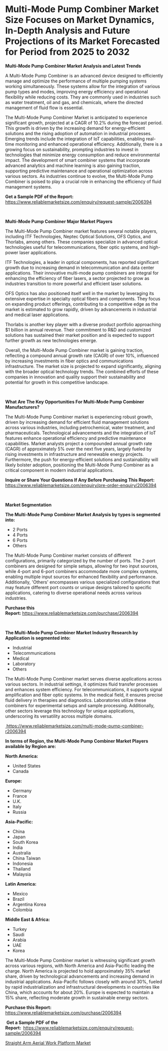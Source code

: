 <p><h1>Multi-Mode Pump Combiner Market Size Focuses on Market Dynamics, In-Depth Analysis and Future Projections of its Market Forecasted for Period from 2025 to 2032</h1></p><p><strong>Multi-Mode Pump Combiner Market Analysis and Latest Trends</strong></p>
<p><p>A Multi-Mode Pump Combiner is an advanced device designed to efficiently manage and optimize the performance of multiple pumping systems working simultaneously. These systems allow for the integration of various pump types and modes, improving energy efficiency and operational flexibility while reducing costs. They are commonly used in industries such as water treatment, oil and gas, and chemicals, where the directed management of fluid flow is essential.</p><p>The Multi-Mode Pump Combiner Market is anticipated to experience significant growth, projected at a CAGR of 10.2% during the forecast period. This growth is driven by the increasing demand for energy-efficient solutions and the rising adoption of automation in industrial processes. Emerging trends include the integration of IoT capabilities, enabling real-time monitoring and enhanced operational efficiency. Additionally, there is a growing focus on sustainability, prompting industries to invest in technologies that minimize energy consumption and reduce environmental impact. The development of smart combiner systems that incorporate advanced analytics and machine learning is also gaining traction, supporting predictive maintenance and operational optimization across various sectors. As industries continue to evolve, the Multi-Mode Pump Combiner is poised to play a crucial role in enhancing the efficiency of fluid management systems.</p></p>
<p><strong>Get a Sample PDF of the Report:&nbsp;</strong> <a href="https://www.reliablemarketsize.com/enquiry/request-sample/2006394?utm_campaign=2337&utm_medium=2&utm_source=Github&utm_content=ia&utm_term=02032025&utm_id=multi-mode-pump-combiner">https://www.reliablemarketsize.com/enquiry/request-sample/2006394</a></p>
<p>&nbsp;</p>
<p><strong>Multi-Mode Pump Combiner Major Market Players</strong></p>
<p><p>The Multi-Mode Pump Combiner market features several notable players, including ITF Technologies, Neptec Optical Solutions, OFS Optics, and Thorlabs, among others. These companies specialize in advanced optical technologies useful for telecommunications, fiber optic systems, and high-power laser applications. </p><p>ITF Technologies, a leader in optical components, has reported significant growth due to increasing demand in telecommunication and data center applications. Their innovative multi-mode pump combiners are integral for enhancing the efficiency of fiber lasers, a sector projected to grow as industries transition to more powerful and efficient laser solutions.</p><p>OFS Optics has also positioned itself well in the market by leveraging its extensive expertise in specialty optical fibers and components. They focus on expanding product offerings, contributing to a competitive edge as the market is estimated to grow rapidly, driven by advancements in industrial and medical laser applications.</p><p>Thorlabs is another key player with a diverse product portfolio approaching $1 billion in annual revenue. Their commitment to R&D and customized solutions has sustained their market position and is expected to support further growth as new technologies emerge.</p><p>Overall, the Multi-Mode Pump Combiner market is gaining traction, reflecting a compound annual growth rate (CAGR) of over 10%, influenced by increasing investments in fiber optics and communications infrastructure. The market size is projected to expand significantly, aligning with the broader optical technology trends. The combined efforts of these companies in innovation and quality support their sustainability and potential for growth in this competitive landscape.</p></p>
<p>&nbsp;</p>
<p><strong>What Are The Key Opportunities For Multi-Mode Pump Combiner Manufacturers?</strong></p>
<p><p>The Multi-Mode Pump Combiner market is experiencing robust growth, driven by increasing demand for efficient fluid management solutions across various industries, including petrochemical, water treatment, and pharmaceuticals. Technological advancements and the integration of IoT features enhance operational efficiency and predictive maintenance capabilities. Market analysts project a compounded annual growth rate (CAGR) of approximately 5% over the next five years, largely fueled by rising investments in infrastructure and renewable energy projects. Furthermore, the push for energy-efficient solutions and sustainability will likely bolster adoption, positioning the Multi-Mode Pump Combiner as a critical component in modern industrial applications.</p></p>
<p><strong>Inquire or Share Your Questions If Any Before Purchasing This Report:</strong> <a href="https://www.reliablemarketsize.com/enquiry/pre-order-enquiry/2006394?utm_campaign=2337&utm_medium=2&utm_source=Github&utm_content=ia&utm_term=02032025&utm_id=multi-mode-pump-combiner">https://www.reliablemarketsize.com/enquiry/pre-order-enquiry/2006394</a></p>
<p>&nbsp;</p>
<p><strong>Market Segmentation</strong></p>
<p><strong>The Multi-Mode Pump Combiner Market Analysis by types is segmented into:</strong></p>
<p><ul><li>2 Ports</li><li>4 Ports</li><li>6 Ports</li><li>Others</li></ul></p>
<p><p>The Multi-Mode Pump Combiner market consists of different configurations, primarily categorized by the number of ports. The 2-port combiners are designed for simple setups, allowing for two input sources, while 4-port and 6-port combiners accommodate more complex systems, enabling multiple input sources for enhanced flexibility and performance. Additionally, 'Others' encompasses various specialized configurations that may feature different port counts or unique designs tailored to specific applications, catering to diverse operational needs across various industries.</p></p>
<p><strong>Purchase this Report:&nbsp;</strong><a href="https://www.reliablemarketsize.com/purchase/2006394?utm_campaign=2337&utm_medium=2&utm_source=Github&utm_content=ia&utm_term=02032025&utm_id=multi-mode-pump-combiner">https://www.reliablemarketsize.com/purchase/2006394</a></p>
<p>&nbsp;</p>
<p><strong>The Multi-Mode Pump Combiner Market Industry Research by Application is segmented into:</strong></p>
<p><ul><li>Industrial</li><li>Telecommunications</li><li>Medical</li><li>Laboratory</li><li>Others</li></ul></p>
<p><p>The Multi-Mode Pump Combiner market serves diverse applications across various sectors. In industrial settings, it optimizes fluid transfer processes and enhances system efficiency. For telecommunications, it supports signal amplification and fiber optic systems. In the medical field, it ensures precise fluid delivery in therapies and diagnostics. Laboratories utilize these combiners for experimental setups and sample processing. Additionally, other sectors leverage this technology for unique applications, underscoring its versatility across multiple domains.</p></p>
<p><a href="https://www.reliablemarketsize.com/multi-mode-pump-combiner-r2006394?utm_campaign=2337&utm_medium=2&utm_source=Github&utm_content=ia&utm_term=02032025&utm_id=multi-mode-pump-combiner">&nbsp;https://www.reliablemarketsize.com/multi-mode-pump-combiner-r2006394</a></p>
<p><strong>In terms of Region, the Multi-Mode Pump Combiner Market Players available by Region are:</strong></p>
<p>
    <p> <strong> North America: </strong>
        <ul>
            <li>United States</li>
            <li>Canada</li>
        </ul>
        </p> 
    <p> <strong> Europe: </strong>
        <ul>
            <li>Germany</li>
            <li>France</li>
            <li>U.K.</li>
            <li>Italy</li>
            <li>Russia</li>
        </ul>
        </p> 
    <p> <strong> Asia-Pacific: </strong>
        <ul>
            <li>China</li>
            <li>Japan</li>
            <li>South Korea</li>
            <li>India</li>
            <li>Australia</li>
            <li>China Taiwan</li>
            <li>Indonesia</li>
            <li>Thailand</li>
            <li>Malaysia</li>
        </ul>
        </p> 
    <p> <strong> Latin America: </strong>
        <ul>
            <li>Mexico</li>
            <li>Brazil</li>
            <li>Argentina Korea</li>
            <li>Colombia</li>
        </ul>
        </p> 
    <p> <strong> Middle East & Africa: </strong>
        <ul>
            <li>Turkey</li>
            <li>Saudi</li>
            <li>Arabia</li>
            <li>UAE</li>
            <li>Korea</li>
        </ul>
    </p>
    </p>
<p><p>The Multi-Mode Pump Combiner market is witnessing significant growth across various regions, with North America and Asia-Pacific leading the charge. North America is projected to hold approximately 35% market share, driven by technological advancements and increasing demand in industrial applications. Asia-Pacific follows closely with around 30%, fueled by rapid industrialization and infrastructural developments in countries like China, which accounts for about 20%. Europe is expected to maintain a 15% share, reflecting moderate growth in sustainable energy sectors.</p></p>
<p><strong>Purchase this Report: </strong><a href="https://www.reliablemarketsize.com/purchase/2006394?utm_campaign=2337&utm_medium=2&utm_source=Github&utm_content=ia&utm_term=02032025&utm_id=multi-mode-pump-combiner">https://www.reliablemarketsize.com/purchase/2006394</a></p>
<p>&nbsp;<strong>Get a Sample PDF of the Report:&nbsp;&nbsp;</strong><a href="https://www.reliablemarketsize.com/enquiry/request-sample/2006394?utm_campaign=2337&utm_medium=2&utm_source=Github&utm_content=ia&utm_term=02032025&utm_id=multi-mode-pump-combiner">https://www.reliablemarketsize.com/enquiry/request-sample/2006394</a></p>
<p><strong></strong></p>
<p><p><a href="https://github.com/lehumiston1971679/Market-Research-Report-List-1/blob/main/straight-arm-aerial-work-platform-market.md?utm_campaign=2337&utm_medium=2&utm_source=Github&utm_content=ia&utm_term=02032025&utm_id=multi-mode-pump-combiner">Straight Arm Aerial Work Platform Market</a></p></p>